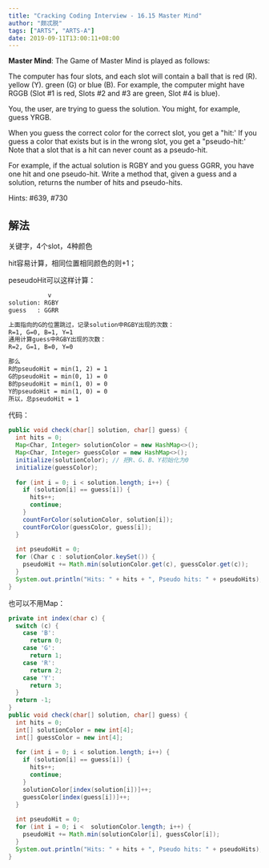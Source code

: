 ```yaml
---
title: "Cracking Coding Interview - 16.15 Master Mind"
author: "颇忒脱"
tags: ["ARTS", "ARTS-A"]
date: 2019-09-11T13:00:11+08:00
---
```


<!--more-->

**Master Mind**: The Game of Master Mind is played as follows:

The computer has four slots, and each slot will contain a ball that is red (R). yellow (Y). green (G) or blue (B). For example, the computer might have RGGB (Slot #1 is red, Slots #2 and #3 are green, Slot #4 is blue).

You, the user, are trying to guess the solution. You might, for example, guess YRGB.

When you guess the correct color for the correct slot, you get a "hit:' If you guess a color that exists but is in the wrong slot, you get a "pseudo-hit:' Note that a slot that is a hit can never count as a pseudo-hit.

For example, if the actual solution is RGBY and you guess GGRR, you have one hit and one pseudo-hit. Write a method that, given a guess and a solution, returns the number of hits and pseudo-hits.

Hints: #639, #730

## 解法

关键字，4个slot，4种颜色

hit容易计算，相同位置相同颜色的则+1；

peseudoHit可以这样计算：

```txt
           v
solution: RGBY
guess   : GGRR

上面指向的G的位置跳过，记录solution中RGBY出现的次数：
R=1, G=0, B=1, Y=1
通用计算guess中RGBY出现的次数：
R=2, G=1, B=0, Y=0

那么
R的pseudoHit = min(1, 2) = 1
G的pseudoHit = min(0, 1) = 0
B的pseudoHit = min(1, 0) = 0
Y的pseudoHit = min(1, 0) = 0
所以，总pseudoHit = 1
```

代码：

```java
public void check(char[] solution, char[] guess) {
  int hits = 0;
  Map<Char, Integer> solutionColor = new HashMap<>();
  Map<Char, Integer> guessColor = new HashMap<>();
  initialize(solutionColor); // 把R、G、B、Y初始化为0
  initialize(guessColor);
  
  for (int i = 0; i < solution.length; i++) {
    if (solution[i] == guess[i]) {
      hits++;
      continue;
    }
    countForColor(solutionColor, solution[i]);
    countForColor(guessColor, guess[i]);
  }
  
  int pseudoHit = 0;
  for (Char c : solutionColor.keySet()) {
    pseudoHit += Math.min(solutionColor.get(c), guessColor.get(c));
  }
  System.out.println("Hits: " + hits + ", Pseudo hits: " + pseudoHits);
}
```

也可以不用Map：

```java
private int index(char c) {
  switch (c) {
    case 'B':
      return 0;
    case 'G':
      return 1;
    case 'R':
      return 2;
    case 'Y':
      return 3;
  }
  return -1;
}
public void check(char[] solution, char[] guess) {
  int hits = 0;
  int[] solutionColor = new int[4];
  int[] guessColor = new int[4];
  
  for (int i = 0; i < solution.length; i++) {
    if (solution[i] == guess[i]) {
      hits++;
      continue;
    }
    solutionColor[index(solution[i])]++;
    guessColor[index(guess[i])]++;
  }
  
  int pseudoHit = 0;
  for (int i = 0; i <  solutionColor.length; i++) {
    pseudoHit += Math.min(solutionColor[i], guessColor[i]);
  }
  System.out.println("Hits: " + hits + ", Pseudo hits: " + pseudoHits);
}
```


